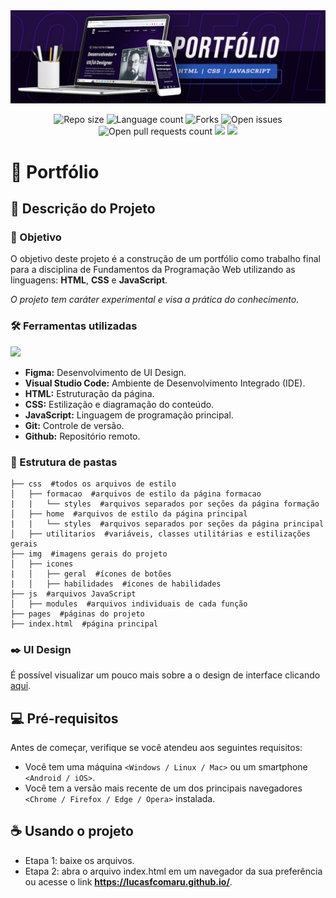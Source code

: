 <img src="./img/banner-readme.jpg"/>
<p align="center">
    <img src="https://img.shields.io/github/repo-size/lucasfcomaru/lucasfcomaru.github.io?style=for-the-badge" alt="Repo size" title="Repo size"/>
    <img src="https://img.shields.io/github/languages/count/lucasfcomaru/lucasfcomaru.github.io?style=for-the-badge" alt="Language count" title="Language count"/>
    <img src="https://img.shields.io/github/forks/lucasfcomaru/lucasfcomaru.github.io?style=for-the-badge" alt="Forks" title="Forks"/>
    <img src="https://img.shields.io/bitbucket/issues/lucasfcomaru/lucasfcomaru.github.io?style=for-the-badge" alt="Open issues" title="Open issues"/>
    <img src="https://img.shields.io/bitbucket/pr-raw/lucasfcomaru/lucasfcomaru.github.io?style=for-the-badge" alt="Open pull requests count" title="Open pull requests"/>
    <img src="http://img.shields.io/static/v1?label=STATUS&message=CONCLUIDO&color=GREEN&style=for-the-badge"/>
    <img src="http://img.shields.io/static/v1?label=License&message=MIT&color=green&style=for-the-badge"/>
</p>

# 📄 Portfólio

## 📢 Descrição do Projeto

### 🎯 Objetivo

<p align="left">
    O objetivo deste projeto é a construção de um portfólio como trabalho final para a disciplina de Fundamentos da Programação Web utilizando as linguagens: <strong>HTML</strong>, <strong>CSS</strong> e <strong>JavaScript</strong>.
<p align="left">
    <i>O projeto tem caráter experimental e visa a prática do conhecimento.</i>
</p>

### 🛠️ Ferramentas utilizadas

<p>
    <img src="https://skillicons.dev/icons?i=figma,vscode,html,css,js,git,github" />
</p>
<ul>
    <li><b>Figma:</b> Desenvolvimento de UI Design.</li>
    <li><b>Visual Studio Code:</b> Ambiente de Desenvolvimento Integrado (IDE).</li>
    <li><b>HTML:</b> Estruturação da página.</li>
    <li><b>CSS:</b> Estilização e diagramação do conteúdo.</li>
    <li><b>JavaScript:</b> Linguagem de programação principal.</li>
    <li><b>Git:</b> Controle de versão.</li>
    <li><b>Github:</b> Repositório remoto.</li>
</ul>

### 📂 Estrutura de pastas

```
├── css  #todos os arquivos de estilo
│   ├── formacao  #arquivos de estilo da página formacao
|   |   └── styles  #arquivos separados por seções da página formação
│   ├── home  #arquivos de estilo da página principal
|   |   └── styles  #arquivos separados por seções da página principal
│   ├── utilitarios  #variáveis, classes utilitárias e estilizações gerais
├── img  #imagens gerais do projeto
│   ├── icones
|   │   ├── geral  #ícones de botões
|   │   ├── habilidades  #ícones de habilidades
├── js  #arquivos JavaScript
│   ├── modules  #arquivos individuais de cada função
├── pages  #páginas do projeto
├── index.html  #página principal

```

### ✒️ UI Design

É possível visualizar um pouco mais sobre a o design de interface clicando <a href="#" target="_blank">aqui</a>.

## 💻 Pré-requisitos

Antes de começar, verifique se você atendeu aos seguintes requisitos:

- Você tem uma máquina `<Windows / Linux / Mac>` ou um smartphone `<Android / iOS>`.
- Você tem a versão mais recente de um dos principais navegadores `<Chrome / Firefox / Edge / Opera>` instalada.

## ☕ Usando o projeto

<ul>
    <li>Etapa 1: baixe os arquivos.</li>
    <li>Etapa 2: abra o arquivo index.html em um navegador da sua preferência ou acesse o link <a href="https://lucasfcomaru.github.io/"><b>https://lucasfcomaru.github.io/</b></a>.</li>
</ul>